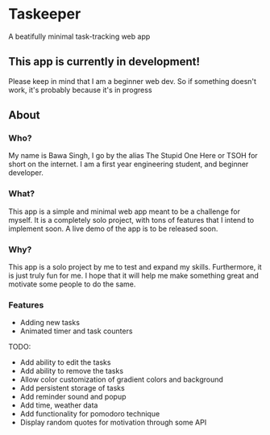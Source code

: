 # Taskeeper
A beatifully minimal task-tracking web app

## This app is currently in development! 
Please keep in mind that I am a beginner web dev. So if something doesn't work, it's probably because it's in progress

## About

### Who?
My name is Bawa Singh, I go by the alias The Stupid One Here or TSOH for short on the internet. I am a first year engineering student, and beginner developer.

### What?
This app is a simple and minimal web app meant to be a challenge for myself. It is a completely solo project, with tons of features that I intend to implement soon. A live demo of the app is to be released soon.

### Why?
This app is a solo project by me to test and expand my skills. Furthermore, it is just truly fun for me. I hope that it will help me make something great and motivate some people to do the same.

### Features
- Adding new tasks
- Animated timer and task counters

TODO:
- Add ability to edit the tasks
- Add ability to remove the tasks
- Allow color customization of gradient colors and background
- Add persistent storage of tasks
- Add reminder sound and popup
- Add time, weather data
- Add functionality for pomodoro technique
- Display random quotes for motivation through some API

